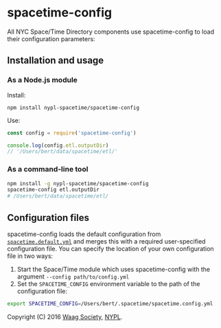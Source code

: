 # spacetime-config

All NYC Space/Time Directory components use spacetime-config to load their configuration parameters:

## Installation and usage

### As a Node.js module

Install:

```
npm install nypl-spacetime/spacetime-config
```

Use:

 ```js
const config = require('spacetime-config')

console.log(config.etl.outputDir)
// '/Users/bert/data/spacetime/etl/'
```

### As a command-line tool

```bash
npm install -g nypl-spacetime/spacetime-config
spacetime-config etl.outputDir
# /Users/bert/data/spacetime/etl/
```

## Configuration files

spacetime-config loads the default configuration from [`spacetime.default.yml`](spacetime.default.yml) and merges this with a required user-specified configuration file. You can specify the location of your own configuration file in two ways:

1. Start the Space/Time module which uses spacetime-config with the argument `--config path/to/config.yml`
2. Set the `SPACETIME_CONFIG` environment variable to the path of the configuration file:

```bash
export SPACETIME_CONFIG=/Users/bert/.spacetime/spacetime.config.yml
```

Copyright (C) 2016 [Waag Society](http://waag.org), [NYPL](http://nypl.org).
